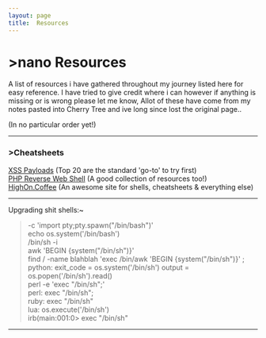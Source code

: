 ```yaml
---
layout: page
title:  Resources
---
```


# [](#header-1)>nano Resources

A list of resources i have gathered throughout my journey listed here for easy reference. I have tried to give credit where i can however if anything is missing
or is wrong please let me know, Allot of these have come from my notes pasted into Cherry Tree and ive long since lost the original page..

(In no particular order yet!)


* * *
### [](#header-3)>Cheatsheets
[XSS Payloads](https://github.com/Pgaijin66/XSS-Payloads/blob/master/payload.txt) (Top 20 are the standard 'go-to' to try first)  
[PHP Reverse Web Shell](http://pentestmonkey.net/tools/web-shells/php-reverse-shell) (A good collection of resources too!)  
[HighOn.Coffee](https://highon.coffee/blog/reverse-shell-cheat-sheet/#kali-php-web-shells) (An awesome site for shells, cheatsheets & everything else)  

* * * 


Upgrading shit shells:~
> -c 'import pty;pty.spawn("/bin/bash")'  
            echo os.system('/bin/bash')  
            /bin/sh -i  
            awk 'BEGIN {system("/bin/sh")}'  
            find / -name blahblah 'exec /bin/awk 'BEGIN {system("/bin/sh")}' \;  
            python: exit_code = os.system('/bin/sh') output = os.popen('/bin/sh').read()  
            perl -e 'exec "/bin/sh";'  
            perl: exec "/bin/sh";  
            ruby: exec "/bin/sh"  
            lua: os.execute('/bin/sh')  
            irb(main:001:0> exec "/bin/sh"  
>

* * *

